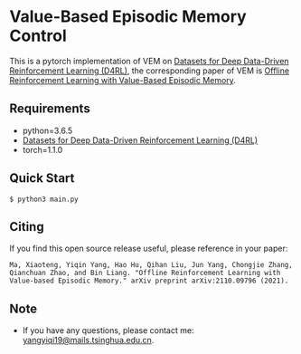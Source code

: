 # Value-Based Episodic Memory Control

This is a pytorch implementation of VEM on [Datasets for Deep Data-Driven Reinforcement Learning (D4RL)](https://github.com/rail-berkeley/d4rl), the corresponding paper of VEM is [Offline Reinforcement Learning with Value-Based Episodic Memory](https://arxiv.org/abs/2110.09796).

## Requirements

- python=3.6.5
- [Datasets for Deep Data-Driven Reinforcement Learning (D4RL)](https://github.com/rail-berkeley/d4rl)
- torch=1.1.0

## Quick Start

```shell
$ python3 main.py
```

## Citing
If you find this open source release useful, please reference in your paper:
```
Ma, Xiaoteng, Yiqin Yang, Hao Hu, Qihan Liu, Jun Yang, Chongjie Zhang, Qianchuan Zhao, and Bin Liang. "Offline Reinforcement Learning with Value-based Episodic Memory." arXiv preprint arXiv:2110.09796 (2021).
```

## Note
+ If you have any questions, please contact me: yangyiqi19@mails.tsinghua.edu.cn. 
